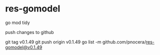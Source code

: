 # res-gomodel

go mod tidy

push changes to github

git tag v0.1.49
git push origin v0.1.49
go list -m github.com/pnocera/res-gomodel@v0.1.49
